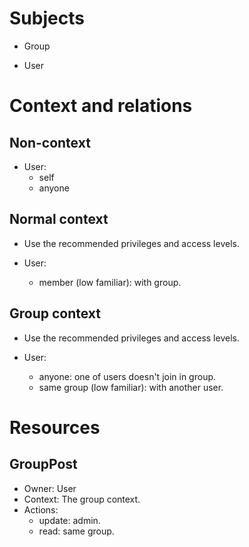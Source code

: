 # Subjects

-   Group

-   User

# Context and relations

## Non-context

-   User:
    -   self
    -   anyone

## Normal context

-   Use the recommended privileges and access levels.

-   User:
    -   member (low familiar): with group.

## Group context

-   Use the recommended privileges and access levels.

-   User:
    -   anyone: one of users doesn't join in group.
    -   same group (low familiar): with another user.

# Resources

## GroupPost

-   Owner: User
-   Context: The group context.
-   Actions:
    -   update: admin.
    -   read: same group.
